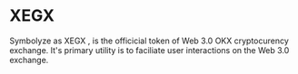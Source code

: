 # XEGX
Symbolyze as XEGX , is the officicial token of Web 3.0 OKX cryptocurency exchange. It's primary utility is to faciliate user interactions on the Web 3.0 exchange.
